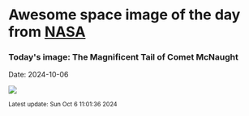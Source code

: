 
# Awesome space image of the day from [NASA](https://api.nasa.gov/)

### Today's image: The Magnificent Tail of Comet McNaught
Date: 2024-10-06

![](https://apod.nasa.gov/apod/image/2410/comet_mcnaught_960.jpg)

<small>Latest update: Sun Oct  6 11:01:36 2024</small>
                